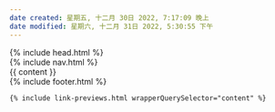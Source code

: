 ```yaml
---
date created: 星期五, 十二月 30日 2022, 7:17:09 晚上
date modified: 星期六, 十二月 31日 2022, 5:30:55 下午
---
```

<!DOCTYPE html>

<script type="text/x-mathjax-config">
    MathJax.Hub.Config({
      tex2jax: {
        skipTags: ['script', 'noscript', 'style', 'textarea', 'pre'],
        inlineMath: [['$','$']]
      }
    });
</script>
<script src="https://cdn.mathjax.org/mathjax/latest/MathJax.js?config=TeX-AMS-MML_HTMLorMML" type="text/javascript"></script>

<html lang="en">
  {% include head.html %}
  <body>
    <nav>{% include nav.html %}</nav>
    <div class="wrapper">
      <main>{{ content }}</main>
      <footer>{% include footer.html %}</footer>
    </div>

    {% include link-previews.html wrapperQuerySelector="content" %}
  </body>
</html>
